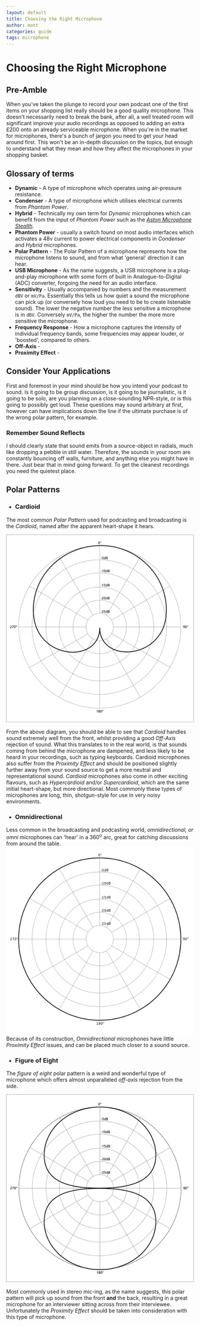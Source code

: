 ```yaml
---
layout: default
title: Choosing the Right Microphone
author: matt
categories: guide
tags: microphone 
---
```


# Choosing the Right Microphone
## Pre-Amble
When you've taken the plunge to record your own podcast one of the first items on your shopping list really should be a good quality microphone. This doesn't necessarily need to break the bank, after all, a well treated room will significant improve your audio recordings as opposed to adding an extra £200 onto an already serviceable microphone. When you're in the market for microphones, there's a bunch of jargon you need to get your head around first. This won't be an in-depth discussion on the topics, but enough to understand what they mean and how they affect the microphones in your shopping basket.

## Glossary of terms
* **Dynamic** - A type of microphone which operates using air-pressure resistance.
* **Condenser** - A type of microphone which utilises electrical currents from _Phantom Power_.
* **Hybrid** - Technically my own term for _Dynamic_ microphones which can benefit from the input of _Phantom Power_ such as the [_Aston Microphone Stealth_][f12df6e7].
* **Phantom Power** - usually a switch found on most audio interfaces which activates a 48v current to power electrical components in _Condenser_ and _Hybrid_ microphones.
* **Polar Pattern** - The Polar Pattern of a microphone represents how the microphone listens to sound, and from what 'general' direction it can hear.
* **USB Microphone** - As the name suggests, a USB microphone is a plug-and-play microphone with some form of built in Analogue-to-Digital (ADC) converter, forgoing the need for an audio interface.
* **Sensitivity** - Usually accompanied by numbers and the measurement `dBV` or `mV/Pa`. Essentially this tells us how quiet a sound the microphone can pick up (or conversely how loud you need to be to create listenable sound). The lower the negative number the less sensitive a microphone is in `dBV`. Conversely `mV/Pa`, the higher the number the more more sensitive the microphone.
* **Frequency Response** - How a microphone captures the intensity of individual frequency bands, some frequencies may appear louder, or 'boosted', compared to others.
* **Off-Axis** -
* **Proximity Effect** -

## Consider Your Applications
First and foremost in your mind should be how you intend your podcast to sound. Is it going to be group discussion, is it going to be journalistic, is it going to be solo, are you planning on a close-sounding NPR-style, or is this going to possibly get loud. These questions may sound arbitrary at first, however can have implications down the line if the ultimate purchase is of the wrong polar pattern, for example. <br>

### Remember Sound Reflects
I should clearly state that sound emits from a source-object in radials, much like dropping a pebble in still water. Therefore, the sounds in your room are constantly bouncing off walls, furniture, and anything else you might have in there. Just bear that in mind going forward. To get the cleanest recordings you need the quietest place.

## Polar Patterns
* ### Cardioid
The most common _Polar Pattern_ used for podcasting and broadcasting is the _Cardioid_, named after the apparent heart-shape it hears.
<br>

![Cardioid Polar Pattern](/public/images/polarPatternCardioid.png)

From the above diagram, you should be able to see that _Cardioid_ handles sound extremely well from the front, whilst providing a good _Off-Axis_ rejection of sound. What this translates to in the real world, is that sounds coming from behind the microphone are dampened, and less likely to be heard in your recordings, such as typing keyboards. Cardioid microphones also suffer from the _Proximity Effect_ and should be positioned slightly further away from your sound source to get a more neutral and representational sound. _Cardioid_ microphones also come in other exciting flavours, such as _Hypercardioid_ and/or _Supercardioid_, which are the same initial heart-shape, but more directional. Most commonly these types of microphones are long, thin, shotgun-style for use in very noisy environments.

* ### Omnidirectional
Less common in the broadcasting and podcasting world, _omnidirectional, or omni_ microphones can 'hear' in a 360<sup>o</sup> arc, great for catching discussions from around the table.
![Omnidirectional Polar Pattern](/public/images/polarPatternOmni.png)<br>
 Because of its construction, _Omnidirectional_ microphones have little _Proximity Effect_ issues, and can be placed much closer to a sound source.

* ### Figure of Eight
The _figure of eight_ polar pattern is a weird and wonderful type of microphone which offers almost unparalleled _off-axis_ rejection from the side.<br>

![Figure of Eight Polar Pattern](/public/images/polarPatternFigureOfEight.png)

Most commonly used in stereo mic-ing, as the name suggests, this polar pattern will pick up sound from the front **and** the back, resulting in a great microphone for an interviewer sitting across from their interviewee. Unfortunately the _Proximity Effect_ should be taken into consideration with this type of microphone.

  [f12df6e7]: https://www.astonmics.com/EN/product/Mics/Stealth "Aston Microphone Stealth"

